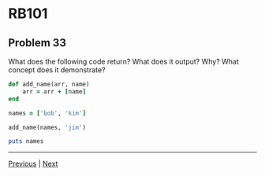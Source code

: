 # RB101
## Problem 33

What does the following code return? What does it output? Why? What concept does it demonstrate?

```ruby
def add_name(arr, name)
	arr = arr + [name]
end

names = ['bob', 'kim']

add_name(names, 'jim')

puts names
```

---

[Previous](032.md) | [Next](034.md)
